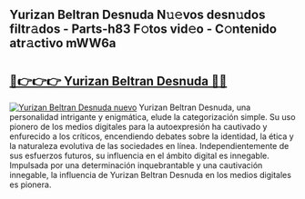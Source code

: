 ## Yurizan Beltran Desnuda N𝚞𝚎vos desn𝚞dos filtr𝚊dos - Parts-h83 F𝚘tos vid𝚎o - C𝚘ntenido atr𝚊ctivo mWW6a

# <h2><a href="http://mb9u0w.tromn.icu/?c=Yurizan+Beltran+Desnuda">🔗👉👉👉 Yurizan Beltran Desnuda 🔗🔗</a></h2>

[![Yurizan Beltran Desnuda nuevo](https://i.imgur.com/pEAQMta.gif)](http://mb9u0w.tromn.icu/?c=Yurizan+Beltran+Desnuda)
Yurizan Beltran Desnuda, una personalidad intrigante y enigmática, elude la categorización simple. Su uso pionero de los medios digitales para la autoexpresión ha cautivado y enfurecido a los críticos, encendiendo debates sobre la identidad, la ética y la naturaleza evolutiva de las sociedades en línea. Independientemente de sus esfuerzos futuros, su influencia en el ámbito digital es innegable. Impulsada por una determinación inquebrantable y una cautivación innegable, la influencia de Yurizan Beltran Desnuda en los medios digitales es pionera.
